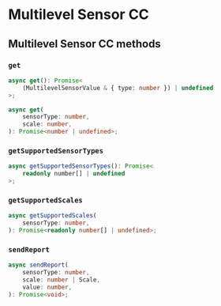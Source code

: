# Multilevel Sensor CC

## Multilevel Sensor CC methods

### `get`

```ts
async get(): Promise<
	(MultilevelSensorValue & { type: number }) | undefined
>;

async get(
	sensorType: number,
	scale: number,
): Promise<number | undefined>;
```

### `getSupportedSensorTypes`

```ts
async getSupportedSensorTypes(): Promise<
	readonly number[] | undefined
>;
```

### `getSupportedScales`

```ts
async getSupportedScales(
	sensorType: number,
): Promise<readonly number[] | undefined>;
```

### `sendReport`

```ts
async sendReport(
	sensorType: number,
	scale: number | Scale,
	value: number,
): Promise<void>;
```
